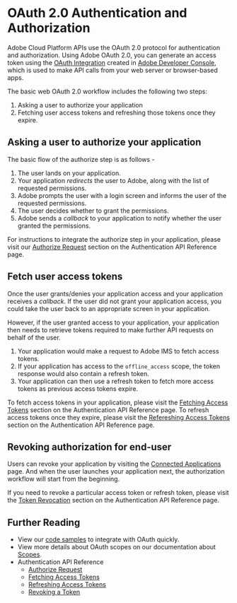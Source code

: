# OAuth 2.0 Authentication and Authorization

Adobe Cloud Platform APIs use the OAuth 2.0 protocol for authentication and authorization. Using Adobe OAuth 2.0, you can generate an access token using the [OAuth Integration](../OAuthIntegration.md) created in [Adobe Developer Console](/console), which is used to make API calls from your web server or browser-based apps.

The basic web OAuth 2.0 workflow includes the following two steps:

1. Asking a user to authorize your application
2. Fetching user access tokens and refreshing those tokens once they expire.

## Asking a user to authorize your application

The basic flow of the authorize step is as follows - 

1. The user lands on your application.
2. Your application _redirects_ the user to Adobe, along with the list of requested permissions.
3. Adobe prompts the user with a login screen and informs the user of the requested permissions.
4. The user decides whether to grant the permissions.
5. Adobe sends a _callback_ to your application to notify whether the user granted the permissions.

For instructions to integrate the authorize step in your application, please visit our [Authorize Request](../IMS.md#authorize-request) section on the Authentication API Reference page.

## Fetch user access tokens

Once the user grants/denies your application access and your application receives a _callback_. If the user did not grant your application access, you could take the user back to an appropriate screen in your application.

However, if the user granted access to your application, your application then needs to retrieve tokens required to make further API requests on behalf of the user.
1. Your application would make a request to Adobe IMS to fetch access tokens.
2. If your application has access to the `offline_access` scope, the token response would also contain a refresh token.
3. Your application can then use a refresh token to fetch more access tokens as previous access tokens expire.

To fetch access tokens in your application, please visit the [Fetching Access Tokens](../IMS.md#fetching-access-tokens) section on the Authentication API Reference page. 
To refresh access tokens once they expire, please visit the [Refereshing Access Tokens](../IMS.md#refreshing-access-tokens) section on the Authentication API Reference page.

## Revoking authorization for end-user

Users can revoke your application by visiting the [Connected Applications](https://accounts.adobe.com/security/connected-applications#) page. And when the user launches your application next, the authorization workflow will start from the beginning.

If you need to revoke a particular access token or refresh token, please visit the [Token Revocation](../IMS.md#token-revocation) section on the Authentication API Reference page.

## Further Reading

+ View our [code samples](samples.md) to integrate with OAuth quickly.
+ View more details about OAuth scopes on our documentation about [Scopes](Scopes.md).
+ Authentication API Reference
  + [Authorize Request](../IMS.md#authorize-request)
  + [Fetching Access Tokens](../IMS.md#fetching-access-tokens)
  + [Refreshing Access Tokens](../IMS.md#refreshing-access-tokens)
  + [Revoking a Token](../IMS.md#token-revocation)
